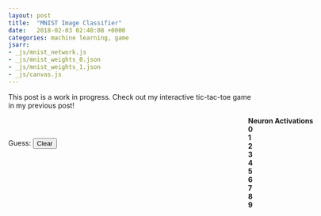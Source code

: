 ```yaml
---
layout: post
title:  "MNIST Image Classifier"
date:   2018-02-03 02:40:08 +0000
categories: machine learning, game
jsarr:
- _js/mnist_network.js
- _js/mnist_weights_0.json
- _js/mnist_weights_1.json
- _js/canvas.js
---
```


<html>
<body class = 'post2'>
    	<p>This post is a work in progress. Check out my interactive tic-tac-toe game in my previous post!</p>
	<div style="position: relative; width:900px; float:left;">
		<div style="height:540; display: inline-block; width: 484px; float:inherit; margin-top: 30px; ">
			<canvas id="canvas"></canvas>
			<div id="bottom">
				<p class="guess">Guess: <span id="guess"></span><button id="clearbutton">Clear</button></p>
			</div>
		</div>
		<div id="elements">
			<div class="bar" style="margin-top: 0px"><b>Neuron Activations</b></div>
			<div class="bar"><b>0 </b><div class="meter"><span style="width: 25%" class="0"></span></div></div>
			<div class="bar"><b>1 </b><div class="meter"><span style="width: 25%" class="1"></span></div></div>
			<div class="bar"><b>2 </b><div class="meter"><span style="width: 25%" class="2"></span></div></div>
			<div class="bar"><b>3 </b><div class="meter"><span style="width: 25%" class="3"></span></div></div>
			<div class="bar"><b>4 </b><div class="meter"><span style="width: 25%" class="4"></span></div></div>
			<div class="bar"><b>5 </b><div class="meter"><span style="width: 25%" class="5"></span></div></div>
			<div class="bar"><b>6 </b><div class="meter"><span style="width: 25%" class="6"></span></div></div>
			<div class="bar"><b>7 </b><div class="meter"><span style="width: 25%" class="7"></span></div></div>
			<div class="bar"><b>8 </b><div class="meter"><span style="width: 25%" class="8"></span></div></div>
			<div class="bar"><b>9 </b><div class="meter"><span style="width: 25%" class="9"></span></div></div>
		</div>
	</div>
</body>
</html>
